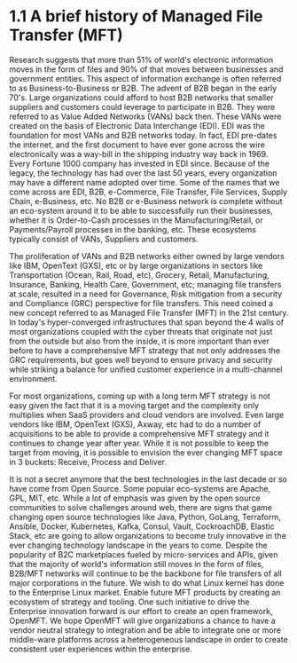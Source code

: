 # 1.1 A brief history of Managed File Transfer \(MFT\)

Research suggests that more than 51% of world's electronic information moves in the form of files and 90% of that moves between businesses and government entities. This aspect of information exchange is often referred to as Business-to-Business or B2B. The advent of B2B began in the early 70's. Large organizations could afford to host B2B networks that smaller suppliers and customers could leverage to participate in B2B.  They were referred to as Value Added Networks \(VANs\) back then. These VANs were created on the basis of Electronic Data Interchange \(EDI\). EDI was the foundation for most VANs and B2B networks today. In fact, EDI pre-dates the internet, and the first document to have ever gone across the wire electronically was a way-bill in the shipping industry way back in 1969. Every Fortune 1000 company has invested in EDI since. Because of the legacy, the technology has had over the last 50 years, every organization may have a different name adopted over time. Some of the names that we come across are EDI, B2B, e-Commerce, File Transfer, File Services, Supply Chain, e-Business, etc. No B2B or e-Business network is complete without an eco-system around it to be able to successfully run their businesses, whether it is Order-to-Cash processes in the Manufacturing/Retail, or Payments/Payroll processes in the banking, etc. These ecosystems typically consist of VANs, Suppliers and customers.

The proliferation of VANs and B2B networks either owned by large vendors like IBM, OpenText \(GXS\), etc or by large organizations in sectors like Transportation \(Ocean, Rail, Road, etc\), Grocery, Retail, Manufacturing, Insurance, Banking, Health Care, Government, etc; managing file transfers at scale, resulted in a need for Governance, Risk mitigation from a security and Compliance \(GRC\) perspective for file transfers. This need coined a new concept referred to as Managed File Transfer \(MFT\) in the 21st century.  In today's hyper-converged infrastructures that span beyond the 4 walls of most organizations coupled with the cyber threats that originate not just from the outside but also from the inside, it is more important than ever before to have a comprehensive MFT strategy that not only addresses the GRC requirements, but goes well beyond to ensure privacy and security while striking a balance for unified customer experience in a multi-channel environment.

For most organizations, coming up with a long term MFT strategy is not easy given the fact that it is a moving target and the complexity only multiplies when SaaS providers and cloud vendors are involved. Even large vendors like IBM, OpenText \(GXS\), Axway, etc had to do a number of acquisitions to be able to provide a comprehensive MFT strategy and it continues to change year after year. While it is not possible to keep the target from moving, it is possible to envision the ever changing MFT space in 3 buckets: Receive, Process and Deliver.

It is not a secret anymore that the best technologies in the last decade or so have come from Open Source. Some popular eco-systems are Apache, GPL, MIT, etc. While a lot of emphasis was given by the open source communities to solve challenges around web, there are signs that game changing open source technologies like Java, Python, GoLang, Terraform, Ansible, Docker, Kubernetes, Kafka, Consul, Vault, CockroachDB, Elastic Stack, etc are going to allow organizations to become truly innovative in the ever changing technology landscape in the years to come. Despite the popularity of B2C marketplaces fueled by micro-services and APIs, given that the majority of world's information still moves in the form of files, B2B/MFT networks will continue to be the backbone for file transfers of all major corporations in the future. We wish to do what Linux kernel has done to the Enterprise Linux market. Enable future MFT products by creating an ecosystem of strategy and tooling. One such initiative to drive the Enterprise innovation forward is our effort to create an open framework, OpenMFT.  We hope OpenMFT will give organizations a chance to have a vendor neutral strategy to integration and be able to integrate one or more middle-ware platforms across a heterogeneous landscape in order to create consistent user experiences within the enterprise. 

